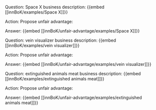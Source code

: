 Question: Space X business description:
{{embed [[innBoK/examples/Space X]]}}

Action: Propose unfair advantage: 

Answer:
{{embed [[innBoK/unfair-advantage/examples/Space X]]}}

Question: vein visualizer business description:
{{embed [[innBoK/examples/vein visualizer]]}}

Action: Propose unfair advantage: 

Answer:
{{embed [[innBoK/unfair-advantage/examples/vein visualizer]]}}

Question: extinguished animals meat business description:
{{embed [[innBoK/examples/extinguished animals meat]]}}

Action: Propose unfair advantage: 

Answer:
{{embed [[innBoK/unfair-advantage/examples/extinguished animals meat]]}}



